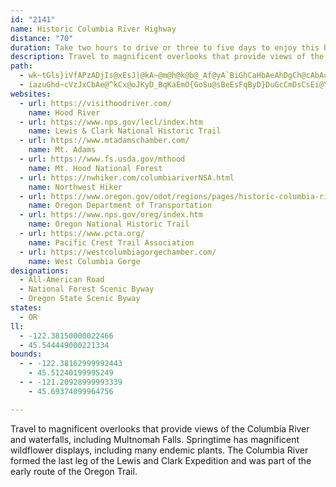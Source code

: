 ```yaml
---
id: "2141"
name: Historic Columbia River Highway
distance: "70"
duration: Take two hours to drive or three to five days to enjoy this byway.
description: Travel to magnificent overlooks that provide views of the Columbia River and waterfalls, including Multnomah Falls. Springtime has magnificent wildflower displays, including many endemic plants. The Columbia River formed the last leg of the Lewis and Clark Expedition and was part of the early route of the Oregon Trail.
path:
  - wk~tGls}iVfAPzADjIs@xEsJ|@kA~@m@h@k@b@_Af@yA`BiGhCaHbAeAhDgCh@cAbAcC~@wAvEoEhCwAr@Kn@DhDpBr@VpCN`BMdJsB~Dm@tXIjAa@d@e@fDsFrA{AfA}@rI}ChAQpDClBXnDbA~G`CjBdAxGxGhAn@`BGtAm@d@]`AaBn@mBt@gCb@eCNkB?yBCaAQgAc@wAyA{BqEeF{GiLqAyCsAsDiB_JiB{Gi@sDY}KcBwQUyDIcDLkI`@qD|AyFx@cBj@i@bB{@v@}@j@{AHyBc@{Fi@eCy@_C_AoBkGmLq@yBSeASuCFme@F_AsJoXc@yBKgATwEOcAiB_JmEuM}AuFy@kBoD_Cs@u@_EwFw@aBcAyEoBiPMkBLcBDwFy@{Jy@uFoAaEiGeOgA{CmEoYaL{m@Y}AEiADoCrAoU\gDNk@hHgLh@iCnAsNBmBC_GIgD[aBcA_CU_A]_GUiAcAsCcG_Ny@{BsB_LY{BBe^`AmCzB_Et@gBj@kCtAkMJqCCaAg@yEWmAiA{JcAsCsAmBkAu@m@SwGy@wCmAiDaCk@IaBTe@Cc@a@k@yAkAeB]mADeEOq@q@}AaAw@SEa@Js@x@i@J_@_@O_@C_@Hk@Ra@t@E`EJ`@WJYCe@MYeBqAKa@CyBIs@_@q@I_A?u@r@mAd@WpCQPMX_@Hq@IuB@m@\q@^Wb@GxB`Ad@Ap@SdByBnAqB|@m@v@Gl@k@Nq@v@u@Zk@lAmFN_@xCmBDQKYc@YiBe@i@m@Yy@c@eBEy@b@cOOg@_@W_@FS\El@D|CO`@YXa@?Y_@C_A`@mB?g@K_@_@Qa@RWx@Er@H~CC~Ca@rAg@f@UBYQMa@Bs@\sCEcDWmBOy@_ByC}E}QIkB@iAJi@Ci@Se@qAcBg@cB_@qCOuFSqCBgA^_C?q@mCeRi@sCU_@o@kDcEePi@eBs@mAIi@EgAHmB^kDDyBEmBi@oHUkAYgAqDuI_HmKiAaCaBmFoC_FsAoBkAu@]y@i@o@iAcAo@gAgB_@u@yAOa@]qB_AgB[}@cBqPmAmC[kAe@oFmAkCeFoIqAyCsBmGmB{HeAeGmAiDUkBi@oCe@qA}@wBo@i@wAX{@O}@uAoAsDyD_GmEoFqGgJmDoEe@cB}@UoAqAcAgBcEaJ}CaG_CyDcQw\oBwB_@uAW{Cy@mCU]iCmBsJ_J}@mAc@_B}Dq[yBaKwGoQyBaHSaAE_AD{C{@}Cc@iCK_BGuJb@gL^mFYeBe@mGGuCm@kFD_BEsAm@{CI}A?i@Lk@nAmERyAF_CU{FOaAiAiCyCeVsA_JcBySyCoOgDqWsF}g@qBoK_DsK}GwYmDwYmBiH_HmOwAoF_AsEY{HwAuH_FuTmDcRYeCOkBk@eWVmGFaDSwAiBaF}@aGY{Gk@wCkHsVwLuUsA{DmCmL}AaGo@qAiB{BqM{LsA_DOy@_A{Km@sE_@iAs@}AiCgCHeAI_@c@Yw@Gm@W}AyA}J}PmCgFmFaLo@_BmBmGiCuFs@qBsCqJoEiRwBkNiB}QyAoVyAeLi@cG_@}FIoT?m_@
  - iazuGhd~cVzJxCbAe@^kCx@oJKyD_BqKaEmO{GoSu@sBeEsFqByD}DuGcCmDsCsEi@YyA[m@_@Ue@yCaLEk@?gBPaB`J{L^iAb@iEHi@Z{@bFoIj@wAHaC@qTCki@O_Bo@o@m@K{ARo@CSGe@m@yAyFGkAb@mBBm@Ck@Km@cAmDwHaSyAoE}@gHeBuGSqA?k@NmAb@kA^[~Am@x@kAvDcOJc@X[l@Wn@D~BfBb@Jz@GVST_@RwA?oGI_HUuE?qAJmBNm@b@yAn@y@tGsG^m@h@mAtBkGNeACmBaF_{ACyDZaG`@cCdJu[f@qAX_@dAm@rY}Cp@PRVtAtCfHxEx@Jt@O^s@Ro@D]Cy@Ku@_B}EcAcECsAd@mEEsOYeBc@g@kBy@s@s@_@e@kA_CWU_DoB]i@oBeFYa@iAkA_C{@yBEw@]e@mAEa@BcAPsAZ{@N]bAy@P_@`@gBTQ\G^@d@Pb@^NZ@\ClBJjAdAr@lARt@ElBu@Ts@?c@Ie@WUWI}C^WGSYIw@Pg@VKxADpDj@d@ExBe@nAe@|De@|AoAZEhCZpBJZE^_@HoAa@}BCgAXgCjAkF?e@I_@KS]Ia@TSx@UxBMf@u@~@_A^i@De@Mc@S_@k@_AmBwB_Ci@qBQ_@_Au@c@m@Sq@EaB^cBXa@TERDZd@BTM|AFd@JXRLX?t@QTBbA^bA?h@q@Zq@NuBbB_DNgBBgFCyDr@oI?sCE_Bi@eF?gA^sN~Em\tEoY~A}FzGoT\}A|@iFzDke@vDiVPgCDuFDwBLuAxCiTh@wEbA}L^qb@TmBbBiGz@_CvDyDx@gAh@yAb@_C^eF^iB|AeEnA_E|CiMrCcHXqANeBNuH?_EEeAcA}HC}Bb@cDnA_G|@aDp@iAhBmAv@Ot@Cr@JtLzCh@?tAg@f@m@j@yAb@yCHeB}@oLEgBN}Ad@aBp@mAz@gA~AoAxAu@bDYbS_Abf@YbBQbBe@xCuAfBqAnAqAxCiEx@k@lD_An@GbAFx@\~@x@fEhGhB~ClCrGzA`C~M`Nn@f@r@VlDLbCGrC]nBg@hQyIbBKxDBfDMpG_ArE}AxAo@
websites:
  - url: https://visithoodriver.com/
    name: Hood River
  - url: https://www.nps.gov/lecl/index.htm
    name: Lewis & Clark National Historic Trail
  - url: https://www.mtadamschamber.com/
    name: Mt. Adams
  - url: https://www.fs.usda.gov/mthood
    name: Mt. Hood National Forest
  - url: https://nwhiker.com/columbiariverNSA.html
    name: Northwest Hiker
  - url: https://www.oregon.gov/odot/regions/pages/historic-columbia-river-highway.aspx
    name: Oregon Department of Transportation
  - url: https://www.nps.gov/oreg/index.htm
    name: Oregon National Historic Trail
  - url: https://www.pcta.org/
    name: Pacific Crest Trail Association
  - url: https://westcolumbiagorgechamber.com/
    name: West Columbia Gorge
designations:
  - All-American Road
  - National Forest Scenic Byway
  - Oregon State Scenic Byway
states:
  - OR
ll:
  - -122.38150000022466
  - 45.544449000221334
bounds:
  - - -122.38162999992443
    - 45.51240199995249
  - - -121.20928999993339
    - 45.69374099964756

---
```


Travel to magnificent overlooks that provide views of the Columbia River and waterfalls, including Multnomah Falls. Springtime has magnificent wildflower displays, including many endemic plants. The Columbia River formed the last leg of the Lewis and Clark Expedition and was part of the early route of the Oregon Trail.
